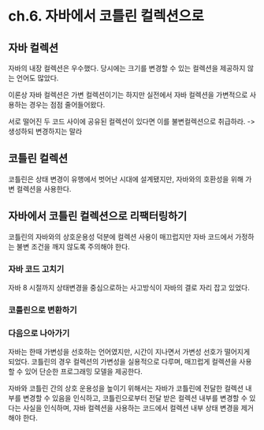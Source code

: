 # ch.6. 자바에서 코틀린 컬렉션으로

## 자바 컬렉션
자바의 내장 컬렉션은 우수했다. 당시에는 크기를 변경할 수 있는 컬렉션을 제공하지 않는 언어도 많았다.

이론상 자바 컬렉션은 가변 컬렉션이기는 하지만 실전에서 자바 컬렉션을 가변적으로 사용하는 경우는 점점 줄어들어왔다. 

 서로 떨어진  두 코드 사이에 공유된 컬렉션이 있다면 이를 불변컬렉션으로 취급하라. -> 생성하되 변경하지는 말라

## 코틀린 컬렉션
코틀린은 상태 변경이 유행에서 벗어난 시대에 설계됐지만, 자바와의 호환성을 위해 가변 컬렉션을 사용한다.


## 자바에서 코틀린 컬렉션으로 리팩터링하기
코틀린의 자바와의 상호운용성 덕분에 컬렉션 사용이 매끄럽지만 자바 코드에서 가정하는 불변 조건을 깨지 않도록 주의해야 한다.


### 자바 코드 고치기
자바 8 시절까지 상태변경을 중심으로하는 사고방식이 자바의 결로 자리 잡고 있었다. 

### 코틀린으로 변환하기

### 다음으로 나아가기 
자바는 한때 가변성을 선호하는 언어였지만, 시간이 지나면서 가변성 선호가 떨어지게 되었다. 코틀린의 경우 컬렉션의 가변성을 실용적으로 다루며, 매끄럽게 컬렉션을 사용할 수 있어 단순한 프로그래밍 모델을 제공한다.

자바와 코틀린 간의 상호 운용성을 높이기 위해서는 자바가 코틀린에 전달한 컬렉션 내부를 변경할 수 있음을 인식하고, 코틀린으로부터 전달 받은 컬렉션 내부를 변경할 수 있다는 사실을 인식하며, 자바 컬렉션을 사용하는 코드에서 컬렉션 내부 상태 변경을 제거해야 한다.
